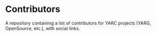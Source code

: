 # Contributors
A repository containing a list of contributors for YARC projects (YARG, OpenSource, etc.), with social links.
